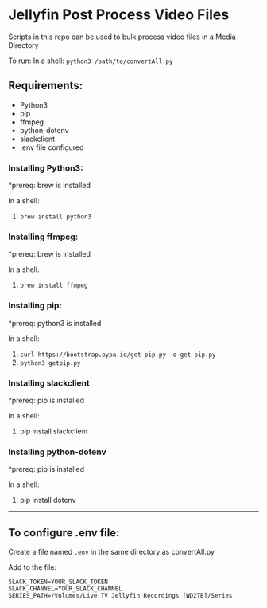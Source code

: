 # Jellyfin Post Process Video Files
 
Scripts in this repo can be used to bulk process video files in a Media Directory

To run:
In a shell:
`python3 /path/to/convertAll.py`

## Requirements:
- Python3
- pip
- ffmpeg
- python-dotenv
- slackclient
- .env file configured

### Installing Python3:
*prereq: brew is installed

In a shell:
1. `brew install python3`

### Installing ffmpeg:
*prereq: brew is installed

In a shell:
1. `brew install ffmpeg`

### Installing pip:
*prereq: python3 is installed

In a shell:
1. `curl https://bootstrap.pypa.io/get-pip.py -o get-pip.py`
2. `python3 getpip.py`

### Installing slackclient
*prereq: pip is installed

In a shell:
1. pip install slackclient

### Installing python-dotenv
*prereq: pip is installed

In a shell:
1. pip install dotenv
<hr>

## To configure .env file:

Create a file named `.env` in the same directory as convertAll.py

Add to the file:
````
SLACK_TOKEN=YOUR_SLACK_TOKEN
SLACK_CHANNEL=YOUR_SLACK_CHANNEL
SERIES_PATH=/Volumes/Live TV Jellyfin Recordings [WD2TB]/Series
````


